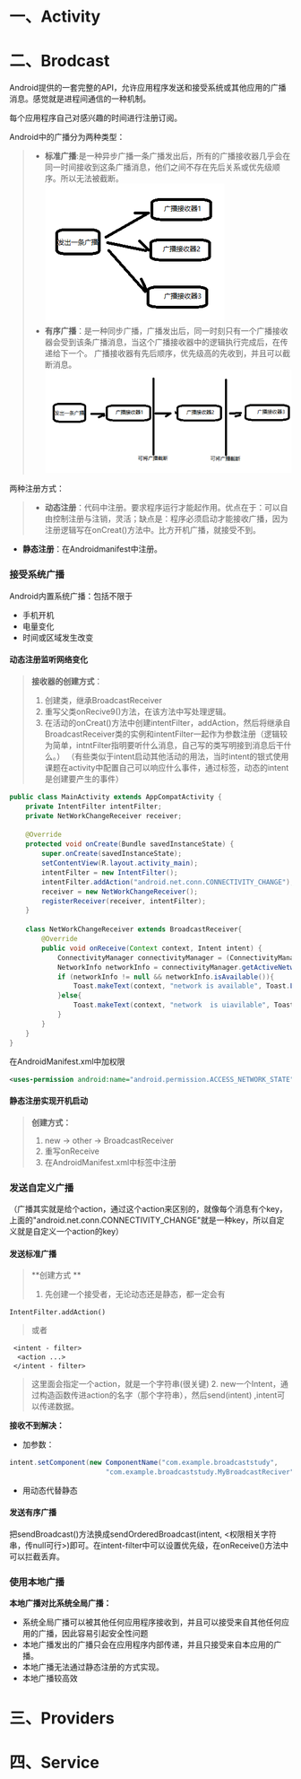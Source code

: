 # 一、Activity

# 二、Brodcast
Android提供的一套完整的API，允许应用程序发送和接受系统或其他应用的广播消息。感觉就是进程间通信的一种机制。

每个应用程序自己对感兴趣的时间进行注册订阅。

Android中的广播分为两种类型：
>* **标准广播**:是一种异步广播一条广播发出后，所有的广播接收器几乎会在同一时间接收到这条广播消息，他们之间不存在先后关系或优先级顺序。所以无法被截断。
![示意图](./imgs/nomalbrodcast.png)
>* **有序广播**：是一种同步广播，广播发出后，同一时刻只有一个广播接收器会受到该条广播消息，当这个广播接收器中的逻辑执行完成后，在传递给下一个。
广播接收器有先后顺序，优先级高的先收到，并且可以截断消息。
![示意图](./imgs/orderedbrodcast.png)

两种注册方式：
> * **动态注册**：代码中注册。要求程序运行才能起作用。优点在于：可以自由控制注册与注销，灵活；缺点是：程序必须启动才能接收广播，因为注册逻辑写在onCreat()方法中。比方开机广播，就接受不到。
* **静态注册**：在Androidmanifest中注册。

### 接受系统广播
Android内置系统广播：包括不限于
- 手机开机
- 电量变化
- 时间或区域发生改变

#### 动态注册监听网络变化
> **接收器的创建方式**：
>
 >1. 创建类，继承BroadcastReceiver  
 >2. 重写父类onRecive9()方法，在该方法中写处理逻辑。
 >3. 在活动的onCreat()方法中创建intentFilter，addAction，然后将继承自BroadcastReceiver类的实例和intentFilter一起作为参数注册（逻辑较为简单，intntFilter指明要听什么消息，自己写的类写明接到消息后干什么。）
（有些类似于intent启动其他活动的用法，当时intent的银式使用课题在activity中配置自己可以响应什么事件，通过标签<intent-filter>，动态的intent是创建要产生的事件）


``` java
public class MainActivity extends AppCompatActivity {
    private IntentFilter intentFilter;
    private NetWorkChangeReceiver receiver;

    @Override
    protected void onCreate(Bundle savedInstanceState) {
        super.onCreate(savedInstanceState);
        setContentView(R.layout.activity_main);
        intentFilter = new IntentFilter();
        intentFilter.addAction("android.net.conn.CONNECTIVITY_CHANGE");
        receiver = new NetWorkChangeReceiver();
        registerReceiver(receiver, intentFilter);
    }

    class NetWorkChangeReceiver extends BroadcastReceiver{
        @Override
        public void onReceive(Context context, Intent intent) {
            ConnectivityManager connectivityManager = (ConnectivityManager) getSystemService(Context.CONNECTIVITY_SERVICE);
            NetworkInfo networkInfo = connectivityManager.getActiveNetworkInfo(); // 这里需要用户权限，要在配置文件中配置
            if (networkInfo != null && networkInfo.isAvailable()){
                Toast.makeText(context, "network is available", Toast.LENGTH_SHORT).show();
            }else{
                Toast.makeText(context, "network  is uiavilable", Toast.LENGTH_SHORT).show();
            }
        }
    }
}

```
在AndroidManifest.xml中加权限
``` XML
<uses-permission android:name="android.permission.ACCESS_NETWORK_STATE"/>
```
#### 静态注册实现开机启动
>**创建方式：**
>1. new -> other -> BroadcastReceiver
>2. 重写onReceive
>3. 在AndroidManifest.xml中<receiver>标签中注册

### 发送自定义广播
（广播其实就是给个action，通过这个action来区别的，就像每个消息有个key，上面的"android.net.conn.CONNECTIVITY_CHANGE"就是一种key，所以自定义就是自定义一个action的key）

#### 发送标准广播
> **创建方式 **
> 1. 先创建一个接受者，无论动态还是静态，都一定会有
```
IntentFilter.addAction()
```
>或者
```
 <intent - filter>
  <action ...>
 </intent - filter>
```
>这里面会指定一个action，就是一个字符串(很关键)
> 2. new一个Intent，通过构造函数传进action的名字（那个字符串），然后send(intent) ,intent可以传递数据。

**接收不到解决：**
* 加参数：
``` java
intent.setComponent(new ComponentName("com.example.broadcaststudy",
                        "com.example.broadcaststudy.MyBroadcastReciver"));
```
* 用动态代替静态

#### 发送有序广播
把sendBroadcast()方法换成sendOrderedBroadcast(intent, <权限相关字符串，传null可行>)即可。在intent-filter中可以设置优先级，在onReceive()方法中可以拦截丢弃。

### 使用本地广播
**本地广播对比系统全局广播：**
- 系统全局广播可以被其他任何应用程序接收到，并且可以接受来自其他任何应用的广播，因此容易引起安全性问题
- 本地广播发出的广播只会在应用程序内部传递，并且只接受来自本应用的广播。
- 本地广播无法通过静态注册的方式实现。
- 本地广播较高效



# 三、Providers
# 四、Service
